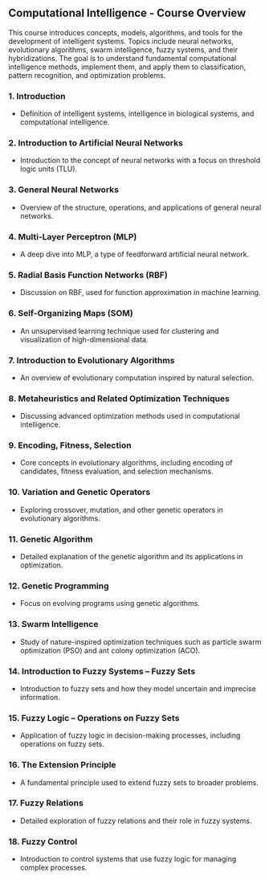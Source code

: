## Computational Intelligence - Course Overview

This course introduces concepts, models, algorithms, and tools for the development of intelligent systems. Topics include neural networks, evolutionary algorithms, swarm intelligence, fuzzy systems, and their hybridizations. The goal is to understand fundamental computational intelligence methods, implement them, and apply them to classification, pattern recognition, and optimization problems.

### 1. **Introduction**
   - Definition of intelligent systems, intelligence in biological systems, and computational intelligence.

### 2. **Introduction to Artificial Neural Networks**
   - Introduction to the concept of neural networks with a focus on threshold logic units (TLU).

### 3. **General Neural Networks**
   - Overview of the structure, operations, and applications of general neural networks.

### 4. **Multi-Layer Perceptron (MLP)**
   - A deep dive into MLP, a type of feedforward artificial neural network.

### 5. **Radial Basis Function Networks (RBF)**
   - Discussion on RBF, used for function approximation in machine learning.

### 6. **Self-Organizing Maps (SOM)**
   - An unsupervised learning technique used for clustering and visualization of high-dimensional data.

### 7. **Introduction to Evolutionary Algorithms**
   - An overview of evolutionary computation inspired by natural selection.

### 8. **Metaheuristics and Related Optimization Techniques**
   - Discussing advanced optimization methods used in computational intelligence.

### 9. **Encoding, Fitness, Selection**
   - Core concepts in evolutionary algorithms, including encoding of candidates, fitness evaluation, and selection mechanisms.

### 10. **Variation and Genetic Operators**
   - Exploring crossover, mutation, and other genetic operators in evolutionary algorithms.

### 11. **Genetic Algorithm**
   - Detailed explanation of the genetic algorithm and its applications in optimization.

### 12. **Genetic Programming**
   - Focus on evolving programs using genetic algorithms.

### 13. **Swarm Intelligence**
   - Study of nature-inspired optimization techniques such as particle swarm optimization (PSO) and ant colony optimization (ACO).

### 14. **Introduction to Fuzzy Systems – Fuzzy Sets**
   - Introduction to fuzzy sets and how they model uncertain and imprecise information.

### 15. **Fuzzy Logic – Operations on Fuzzy Sets**
   - Application of fuzzy logic in decision-making processes, including operations on fuzzy sets.

### 16. **The Extension Principle**
   - A fundamental principle used to extend fuzzy sets to broader problems.

### 17. **Fuzzy Relations**
   - Detailed exploration of fuzzy relations and their role in fuzzy systems.

### 18. **Fuzzy Control**
   - Introduction to control systems that use fuzzy logic for managing complex processes.
